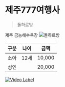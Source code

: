# 제주777여행사

> 돌하르방

제주 금능해수욕장
![돌하르방](https://www.agoda.com/wp-content/uploads/2024/02/Jeju-Island-hotels-things-to-do-in-Jeju-Island-South-Korea.jpg)

| 구분 | 나이 |  금액  |
| :--: | :--: | :----: |
| 소아 | 12세 | 10,000 |
| 성인 |      | 20,000 |

[![Video Label](http://img.youtube.com/vi/Ow--UA4NoHs/0.jpg)](https://youtu.be/Ow--UA4NoHs)
